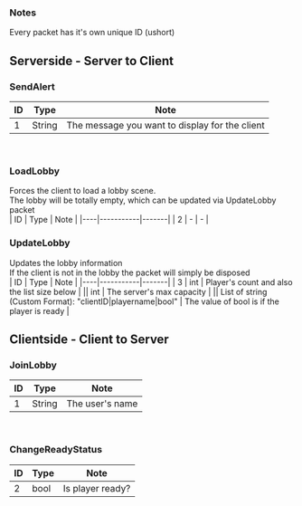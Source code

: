 ### Notes
Every packet has it's own unique ID (ushort)

## Serverside - Server to Client

### SendAlert<br>
| ID |    Type   | Note |
|----|-----------|-------|
| 1  |  String   |  The message you want to display for the client |
<br>

### LoadLobby<br>
Forces the client to load a lobby scene.<br>
The lobby will be totally empty, which can be updated via UpdateLobby packet<br>
| ID |    Type   | Note |
|----|-----------|-------|
| 2  |  -   | - |
<br>

### UpdateLobby<br>
Updates the lobby information<br>
If the client is not in the lobby the packet will simply be disposed<br>
| ID |    Type   | Note |
|----|-----------|-------|
| 3  |  int      | Player's count and also the list size below |
||  int      | The server's max capacity |
|| List of string (Custom Format): "clientID\|playername\|bool" | The value of bool is if the player is ready |
<br>

## Clientside - Client to Server

### JoinLobby<br>
| ID |    Type   | Note |
|----|-----------|-------|
| 1  |  String   | The user's name |
<br>

### ChangeReadyStatus<br>
| ID |    Type   | Note |
|----|-----------|-------|
| 2  |  bool   | Is player ready? |
<br>
